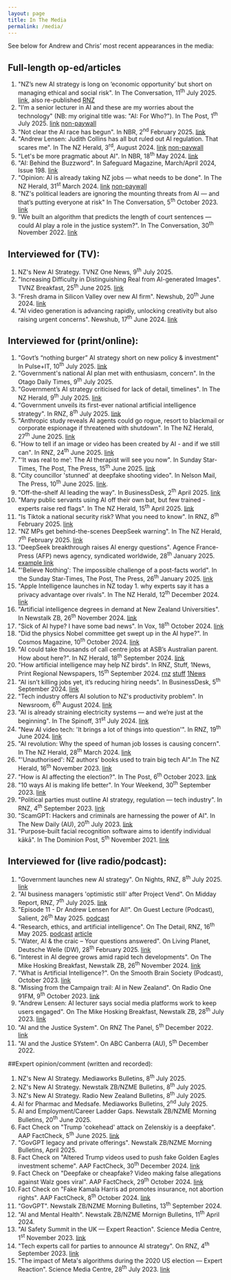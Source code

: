```yaml
---
layout: page
title: In The Media
permalink: /media/
---
```


See below for Andrew and Chris’ most recent appearances in the media:

## Full-length op-ed/articles

1. "NZ’s new AI strategy is long on ‘economic opportunity’ but short on managing ethical and social risk". In The Conversation, 11<sup>th</sup> July 2025. [link](https://theconversation.com/nzs-new-ai-strategy-is-long-on-economic-opportunity-but-short-on-managing-ethical-and-social-risk-260798), also re-published [RNZ](https://www.rnz.co.nz/news/national/566754/nz-s-new-ai-strategy-is-long-on-economic-opportunity-but-short-on-managing-ethical-and-social-risk)
1. "I’m a senior lecturer in AI and these are my worries about the technology" (NB: my original title was: "AI: For Who?"). In The Post, 1<sup>th</sup> July 2025. [link](https://www.thepost.co.nz/nz-news/360741059/im-senior-lecturer-ai-and-these-are-my-worries-about-technology) [non-paywall](https://andrewlensen.com/ai-for-who/)
1. "Not clear the AI race has begun". In NBR, 2<sup>nd</sup> February 2025. [link](https://www.nbr.co.nz/guest-analysis/not-clear-the-ai-race-has-begun/)
1. "Andrew Lensen: Judith Collins has all but ruled out AI regulation. That scares me". In The NZ Herald, 3<sup>rd</sup>, August 2024. [link](https://www.nzherald.co.nz/business/andrew-lensen-judith-collins-has-all-but-ruled-out-ai-regulation-that-scares-me/QFQETYMLI5AXXHIP7O3QVWPX5M/) [non-paywall](https://andrewlensen.com/ai-cabinet-paper/)
1. "Let's be more pragmatic about AI". In NBR, 18<sup>th</sup> May 2024. [link](https://www.nbr.co.nz/guest-analysis/lets-be-more-pragmatic-about-ai/)
1. "AI: Behind the Buzzword". In Safeguard Magazine, March/April 2024, Issue 198. [link](https://safeguard.co.nz/magazine/ai-behind-the-buzzword/)
1. "Opinion: AI is already taking NZ jobs — what needs to be done". In The NZ Herald, 31<sup>st</sup> March 2024. [link](https://www.nzherald.co.nz/business/ai-is-already-taking-jobs-in-nz-what-needs-to-be-done/KMWFSE6YBRH2BBDTTZTPCUBMAY/) [non-paywall](https://andrewlensen.com/ai-and-jobs/)
1. "NZ's political leaders are ignoring the mounting threats from AI — and that’s putting everyone at risk" In The Conversation, 5<sup>th</sup> October 2023. [link](https://theconversation.com/nzs-political-leaders-are-ignoring-the-mounting-threats-from-ai-and-thats-putting-everyone-at-risk-214714)
1. "We built an algorithm that predicts the length of court sentences — could AI play a role in the justice system?". In The Conversation, 30<sup>th</sup> November 2022. [link](https://theconversation.com/we-built-an-algorithm-that-predicts-the-length-of-court-sentences-could-ai-play-a-role-in-the-justice-system-193300)

## Interviewed for (TV):

1.  NZ's New AI Strategy. TVNZ One News, 9<sup>th</sup> July 2025.
1. "Increasing Difficulty in Distinguishing Real from AI-generated Images". TVNZ Breakfast, 25<sup>th</sup> June 2025. [link](https://www.tvnz.co.nz/shows/breakfast/episodes/s2025-e98)
1. "Fresh drama in Silicon Valley over new AI firm". Newshub, 20<sup>th</sup> June 2024. [link](https://www.youtube.com/watch?v=CGJFXGCMnyI)
1. "AI video generation is advancing rapidly, unlocking creativity but also raising urgent concerns". Newshub, 17<sup>th</sup> June 2024. [link](https://www.youtube.com/watch?v=bCktJp8gY_g)

## Interviewed for (print/online):

1. "Govt’s “nothing burger” AI strategy short on new policy & investment" In Pulse+IT, 10<sup>th</sup> July 2025. [link](https://www.pulseit.news/new-zealand-digital-health/govts-nothing-burger-ai-strategy-short-on-new-policy-investment/)
1. "Government's national AI plan met with enthusiasm, concern". In the Otago Daily Times, 9<sup>th</sup> July 2025. 
1. "Government’s AI strategy criticised for lack of detail, timelines". In The NZ Herald, 9<sup>th</sup> July 2025. [link](https://www.nzherald.co.nz/technology/governments-ai-strategy-criticised-for-lack-of-detail-timelines/NSYJBMRXYBBB5PTMQAPWVDDWNE/)
1. "Government unveils its first-ever national artificial intelligence strategy". In RNZ, 8<sup>th</sup> July 2025. [link](https://www.rnz.co.nz/news/political/566320/government-unveils-its-first-ever-national-artificial-intelligence-strategy)
1. "Anthropic study reveals AI agents could go rogue, resort to blackmail or corporate espionage if threatened with shutdown". In The NZ Herald, 27<sup>th</sup> June 2025. [link](https://www.nzherald.co.nz/business/anthropic-study-reveals-ai-agents-could-go-rogue-resort-to-blackmail-or-corporate-espionage-if-threatened-with-shutdown/2RLDOGDQSVDBNN4OUJGYACZPQU/)
1. "How to tell if an image or video has been created by AI - and if we still can". In RNZ, 24<sup>th</sup> June 2025. [link](https://www.rnz.co.nz/news/national/564984/how-to-tell-if-an-image-or-video-has-been-created-by-ai-and-if-we-still-can)
1. "‘It was real to me’: The AI therapist will see you now". In Sunday Star-Times, The Post, The Press, 15<sup>th</sup> June 2025. [link](https://www.thepost.co.nz/wellbeing/360719702/it-was-real-me-ai-therapist-will-see-you-now)
1. "City councillor 'stunned' at deepfake shooting video". In Nelson Mail, The Press, 10<sup>th</sup> June 2025. [link](https://www.thepress.co.nz/nz-news/360716879/city-councillor-stunned-fake-shooting-video).
1. "Off-the-shelf AI leading the way". In BusinessDesk, 2<sup>th</sup> April 2025. [link](https://businessdesk.co.nz/article/opinion/off-the-shelf-ai-leading-the-way)
1. "Many public servants using AI off their own bat, but few trained - experts raise red flags". In The NZ Herald, 15<sup>th</sup> April 2025. [link](https://www.nzherald.co.nz/business/many-public-servants-using-ai-off-their-own-bat-but-few-trained-experts-raise-red-flags/35XZROZ7BJBCVKCM4ARLNRUSYQ/)
1. "Is Tiktok a national security risk? What you need to know". In RNZ, 8<sup>th</sup> February 2025. [link](https://www.rnz.co.nz/news/what-you-need-to-know/541259/is-tiktok-a-national-security-risk-what-you-need-to-know)
1. "NZ MPs get behind-the-scenes DeepSeek warning". In The NZ Herald, 7<sup>th</sup> February 2025. [link](https://www.nzherald.co.nz/business/deepseek-banned-by-governments-in-multiple-countries-but-not-nz/B77PSHHD7BEQ5E27G4WXSV3OYQ/)
1. "DeepSeek breakthrough raises AI energy questions". Agence France-Press (AFP) news agency, syndicated worldwide, 28<sup>th</sup> January 2025. [example link](https://www.france24.com/en/live-news/20250128-deepseek-breakthrough-raises-ai-energy-questions)
1. "'Believe Nothing': The impossible challenge of a post-facts world". In the Sunday Star-Times, The Post, The Press, 26<sup>th</sup> January 2025. [link](https://www.thepost.co.nz/nz-news/360553528/believe-nothing-impossible-challenge-post-facts-world)
1. "Apple Intelligence launches in NZ today 1. why experts say it has a privacy advantage over rivals". In The NZ Herald, 12<sup>th</sup> December 2024. [link](https://www.nzherald.co.nz/business/apple-intelligence-launches-in-nz-today-why-experts-say-it-has-a-privacy-advantage-over-rivals/4DKNQ42HR5CQZEZTHNU3PR553A/)
1. "Artificial intelligence degrees in demand at New Zealand Universities". In Newstalk ZB, 26<sup>th</sup> November 2024. [link](https://www.newstalkzb.co.nz/news/national/artificial-intelligence-degrees-in-demand-at-new-zealand-universities/)
1. "Sick of AI hype? I have some bad news". In Vox, 18<sup>th</sup> October 2024. [link](https://www.vox.com/future-perfect/378347/nobel-prize-physics-ai-hinton-hopfield)
1. "Did the physics Nobel committee get swept up in the AI hype?". In Cosmos Magazine, 10<sup>th</sup> October 2024. [link](https://cosmosmagazine.com/technology/ai/nobel-prize-physics-ai/)
1. "AI could take thousands of call centre jobs at ASB’s Australian parent. How about here?". In NZ Herald, 18<sup>th</sup> September 2024. [link](https://www.nzherald.co.nz/business/ai-could-take-thousands-of-call-centre-jobs-at-asbs-australian-parent-how-about-here/YYSV7YZYFBB3NLL6AHGMAK4EEA/)
1. "How artificial intelligence may help NZ birds". In RNZ, Stuff, 1News, Print Regional Newspapers, 15<sup>th</sup> September 2024. [rnz](https://www.rnz.co.nz/news/national/528039/how-artificial-intelligence-may-help-nz-birds) [stuff](https://www.stuff.co.nz/nz-news/350416093/how-artificial-intelligence-may-help-nz-birds) [1News](https://www.1news.co.nz/2024/09/15/how-artificial-intelligence-may-help-nz-birds/)
1. "AI isn’t killing jobs yet, it’s reducing hiring needs". In BusinessDesk, 5<sup>th</sup> September 2024. [link](https://businessdesk.co.nz/article/opinion/ai-isnt-killing-jobs-yet-its-reducing-hiring-needs)
1. "Tech industry offers AI solution to NZ's productivity problem". In Newsroom, 6<sup>th</sup> August 2024. [link](https://newsroom.co.nz/2024/08/06/tech-industry-offers-an-ai-solution-to-nzs-productivity-problem/)
1. "AI is already straining electricity systems — and we’re just at the beginning". In The Spinoff, 31<sup>st</sup> July 2024. [link](https://thespinoff.co.nz/internet/29-07-2024/ai-is-already-straining-electricity-systems-and-were-just-at-the-beginning)
1. "New AI video tech: 'It brings a lot of things into question'". In RNZ, 19<sup>th</sup> June 2024. [link](https://www.rnz.co.nz/news/national/520061/new-ai-video-tech-it-brings-a-lot-of-things-into-question)
1. "AI revolution: Why the speed of human job losses is causing concern". In The NZ Herald, 28<sup>th</sup> March 2024. [link](https://www.nzherald.co.nz/business/ai-revolution-why-the-speed-of-human-job-losses-is-causing-concern/HWFPHBD5QJAZFEZ66DG57KVCLU/)
1. "'Unauthorised': NZ authors’ books used to train big tech AI".In The NZ Herald, 16<sup>th</sup> November 2023. [link](https://www.nzherald.co.nz/business/unauthorised-nz-authors-books-used-to-train-big-tech-ai/FZT5MZEMCNHLXNTPCXWAX7YP64/)
1. "How is AI affecting the election?". In The Post, 6<sup>th</sup> October 2023. [link](https://www.thepost.co.nz/a/nz-news/350084629/how-ai-affecting-election)
1. "10 ways AI is making life better". In Your Weekend, 30<sup>th</sup> September 2023. [link](https://www.thepress.co.nz/a/wellbeing/350082048/10-ways-ai-making-life-better)
1. "Political parties must outline AI strategy, regulation — tech industry". In RNZ, 4<sup>th</sup> September 2023. [link](https://www.rnz.co.nz/news/political/497232/political-parties-must-outline-ai-strategy-regulation-tech-industry)
1. "ScamGPT: Hackers and criminals are harnessing the power of AI". In The New Daily (AU), 20<sup>th</sup> July 2023. [link](https://thenewdaily.com.au/life/tech/2023/07/20/scams-criminal-ai/)
1. "Purpose-built facial recognition software aims to identify individual kākā". In The Dominion Post, 5<sup>th</sup> November 2021. [link](https://www.stuff.co.nz/environment/126898710/purposebuilt-facial-recognition-software-aims-to-identify-individual-kk)

## Interviewed for (live radio/podcast):

1. "Government launches new AI strategy". On Nights, RNZ, 8<sup>th</sup> July 2025. [link](https://www.rnz.co.nz/national/programmes/nights/audio/2018994739/government-launches-new-ai-strategy)
1. "AI business managers 'optimistic still' after Project Vend". On Midday Report, RNZ, 7<sup>th</sup> July 2025. [link](https://www.rnz.co.nz/national/programmes/middayreport/audio/2018994521/ai-business-managers-optimistic-still-after-project-vend)
1. "Episode 11 - Dr Andrew Lensen for AI!". On Guest Lecture (Podcast), Salient, 26<sup>th</sup> May 2025. [podcast](https://open.spotify.com/episode/4sO7OpNXDGL4GMTXdbhbE6)
1. "Research, ethics, and artificial intelligence". On The Detail, RNZ, 16<sup>th</sup> May 2025. [podcast](https://www.rnz.co.nz/podcast/the-detail?share=491b8aac-3294-4241-b649-b462e4a27e17) [article](https://www.rnz.co.nz/news/national/561303/research-ethics-and-artificial-intelligence)
1. "Water, AI & the craic – Your questions answered". On Living Planet, Deutsche Welle (DW), 28<sup>th</sup> February 2025. [link](https://www.dw.com/en/water-ai-the-craic-your-questions-answered/audio-71781424)
1. "Interest in AI degree grows amid rapid tech developments". On The Mike Hosking Breakfast, Newstalk ZB, 26<sup>th</sup> November 2024. [link](https://www.newstalkzb.co.nz/on-air/mike-hosking-breakfast/audio/andrew-lensen-victoria-university-senior-lecturer-on-the-growing-interest-in-ai-university-courses/)
1. "What is Artificial Intelligence?". On the Smooth Brain Society (Podcast), October 2023. [link](https://open.spotify.com/episode/1oOYUNfJvsII5JzjfjEMfz)
1. "Missing from the Campaign trail: AI in New Zealand". On Radio One 91FM, 9<sup>th</sup> October 2023. [link](https://open.spotify.com/episode/10nfa6KAgA3ZtSWsnbVlbj)
1. "Andrew Lensen: AI lecturer says social media platforms work to keep users engaged". On The Mike Hosking Breakfast, Newstalk ZB, 28<sup>th</sup> July 2023. [link](https://www.newstalkzb.co.nz/on-air/mike-hosking-breakfast/audio/andrew-lensen-ai-lecturer-says-social-media-platforms-work-to-keep-users-engaged/)
1. "AI and the Justice System". On RNZ The Panel, 5<sup>th</sup> December 2022. [link](https://www.rnz.co.nz/national/programmes/thepanel/audio/2018869935/the-panel-with-mai-chen-and-guy-williams-part-2)
1. "AI and the Justice SYstem". On ABC Canberra (AU), 5<sup>th</sup> December 2022.

##Expert opinion/comment (written and recorded):

1. NZ's New AI Strategy. Mediaworks Bulletins, 8<sup>th</sup> July 2025. 
1. NZ's New AI Strategy. Newstalk ZB/NZME Bulletins, 8<sup>th</sup> July 2025.
1. NZ's New AI Strategy. Radio New Zealand Bulletins, 8<sup>th</sup> July 2025.
1. AI for Pharmac and Medsafe. Mediaworks Bulletins, 2<sup>nd</sup> July 2025. 
1. AI and Employment/Career Ladder Gaps. Newstalk ZB/NZME Morning Bulletins, 20<sup>th</sup> June 2025.
1. Fact Check on "Trump 'cokehead' attack on Zelenskiy is a deepfake". AAP FactCheck, 5<sup>th</sup> June 2025. [link](https://aapnews.aap.com.au/news/trump-cokehead-attack-on-zelenskiy-is-a-deepfake)
1. "GovGPT legacy and private offerings". Newstalk ZB/NZME Morning Bulletins, April 2025.
1. Fact Check on "Altered Trump videos used to push fake Golden Eagles investment scheme". AAP FactCheck, 30<sup>th</sup> December 2024. [link](https://www.aap.com.au/factcheck/altered-trump-videos-used-to-push-fake-golden-eagles-investment-scheme/)
1. Fact Check on "Deepfake or cheapfake? Video making false allegations against Walz goes viral". AAP FactCheck, 29<sup>th</sup> October 2024. [link](https://www.aap.com.au/factcheck/deepfake-or-cheapfake-video-making-false-allegations-against-walz-goes-viral/)
1. Fact Check on "Fake Kamala Harris ad promotes insurance, not abortion rights". AAP FactCheck, 8<sup>th</sup> October 2024. [link](https://www.aap.com.au/factcheck/fake-kamala-harris-ad-promotes-insurance-not-abortion-rights/)
1. "GovGPT". Newstalk ZB/NZME Morning Bulletins, 13<sup>th</sup> September 2024.
1. "AI and Mental Health". Newstalk ZB/NZME Mornign Bulletins, 11<sup>th</sup> April 2024.
1. "AI Safety Summit in the UK — Expert Reaction". Science Media Centre, 1<sup>st</sup> November 2023. [link](https://www.sciencemediacentre.co.nz/2023/11/01/ai-safety-summit-in-the-uk-expert-reaction/)
1. "Tech experts call for parties to announce AI strategy". On RNZ, 4<sup>th</sup> September 2023. [link](https://www.rnz.co.nz/national/programmes/morningreport/audio/2018905404/tech-experts-call-for-parties-to-announce-ai-strategy)
1. "The impact of Meta's algorithms during the 2020 US election — Expert Reaction". Science Media Centre, 28<sup>th</sup> July 2023. [link](https://www.sciencemediacentre.co.nz/2023/07/28/the-impact-of-metas-algorithms-during-the-2020-us-election-expert-reaction/)
